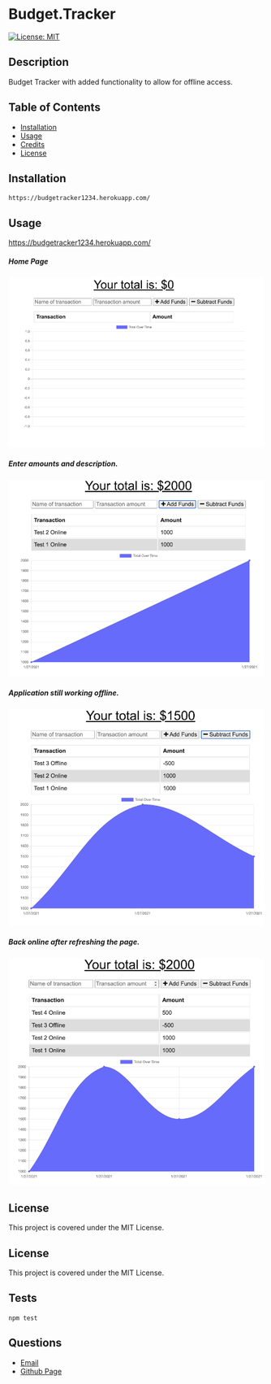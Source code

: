 
# Budget.Tracker

[![License: MIT](https://img.shields.io/badge/License-MIT-yellow.svg)](https://opensource.org/licenses/MIT)
      
     
## Description

Budget Tracker with added functionality to allow for offline access. 

## Table of Contents
 
* [Installation](#installation)
* [Usage](#usage)
* [Credits](#credits)
* [License](#license)
 
## Installation
```
https://budgetracker1234.herokuapp.com/
``` 

## Usage
https://budgetracker1234.herokuapp.com/  

##### Home Page 
![Home Page.](public/img/home.png)

##### Enter amounts and description.  
![Online.](public/img/Online1.png) 

#####  Application still working offline.  
![Offline](public/img/Offline1.png)  

#####  Back online after refreshing the page.  
![Offline](public/img/Refresh.png)



## License
This project is covered under the MIT License.

## License
This project is covered under the MIT License.
 


## Tests
```
npm test
``` 

## Questions
- [Email](lee.amber.alex@gmail.com)
- [Github Page](https://github.com/lee-amber-alex)
 
